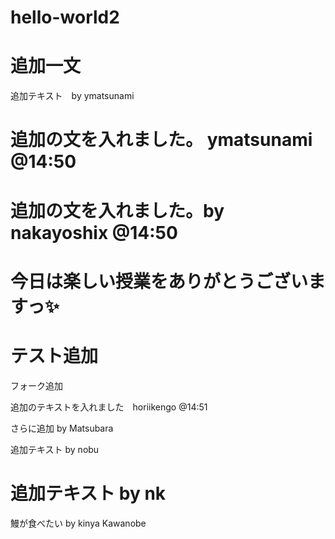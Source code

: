# hello-world2

追加一文
=======
追加テキスト　by ymatsunami


追加の文を入れました。 ymatsunami @14:50
=======

追加の文を入れました。by nakayoshix @14:50
=======


今日は楽しい授業をありがとうございますっ✨ 
=======
テスト追加
=======

フォーク追加



追加のテキストを入れました　horiikengo @14:51

さらに追加 by Matsubara

追加テキスト by nobu


追加テキスト by nk
=======
鰻が食べたい by kinya Kawanobe




